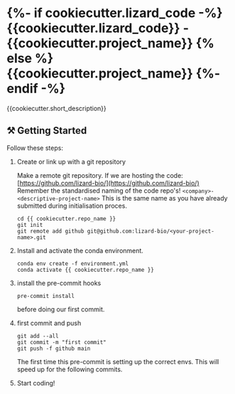 {%- if cookiecutter.lizard_code -%}
    {{cookiecutter.lizard_code}} - {{cookiecutter.project_name}}
{% else %}
    {{cookiecutter.project_name}}
{%- endif -%}
==============================

{{cookiecutter.short_description}}

## :hammer_and_pick: Getting Started

Follow these steps:

1. Create or link up with a git repository

    Make a remote git repository.
    If we are hosting the code: [https://github.com/lizard-bio/](https://github.com/lizard-bio/)
    Remember the standardised naming of the code repo's!
    `<company>-<descriptive-project-name>`
    This is the same name as you have already submitted during initialisation proces.

    ```
    cd {{ cookiecutter.repo_name }}
    git init
    git remote add github git@github.com:lizard-bio/<your-project-name>.git
    ```

2. Install and activate the conda environment.
    ```
    conda env create -f environment.yml
    conda activate {{ cookiecutter.repo_name }}
    ```

3. install the pre-commit hooks
    ```
    pre-commit install
    ```
    before doing our first commit.

4. first commit and push
    ```
    git add --all
    git commit -m "first commit"
    git push -f github main
    ```

    The first time this pre-commit is setting up the correct envs. This will speed up for the following commits.

5. Start coding!
